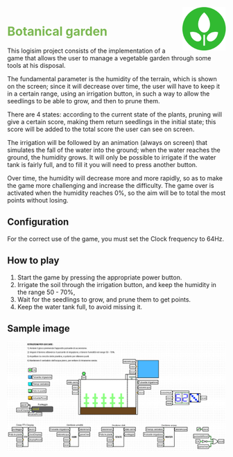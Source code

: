 <img src="img/plant-icon-34784.png" width="100" height="100" align="right" />

<h1 style="color:#7cb853;">Botanical garden</h1>
This logisim project consists of the implementation of a game that allows the user to manage a vegetable garden through some tools at his disposal.

The fundamental parameter is the humidity of the terrain, which is shown on the screen; since it will decrease over time, the user will have to keep it in a certain range, using an irrigation button, in such a way to allow the seedlings to be able to grow, and then to prune them. 

There are 4 states:
according to the current state of the plants, pruning will give a certain score, making them return seedlings in the initial state; 
this score will be added to the total score the user can see on screen. 

The irrigation will be followed by an animation (always on screen) that simulates the fall of the water into the ground; when the water reaches the ground, the humidity grows. 
It will only be possible to irrigate if the water tank is fairly full, and to fill it you will need to press another button. 

Over time, the humidity will decrease more and more rapidly, so as to make the game more challenging and increase the difficulty. The game over is activated when the humidity reaches 0%, so the aim will be to total the most points without losing.

## Configuration
For the correct use of the game, you must set the Clock frequency to 64Hz.
## How to play
1. Start the game by pressing the appropriate power button.
2. Irrigate the soil through the irrigation button, and keep the humidity in the range 50 - 70%,
3. Wait for the seedlings to grow, and prune them to get points.
4. Keep the water tank full, to avoid missing it.

## Sample image
<img src="img/botanicalGarden.png">